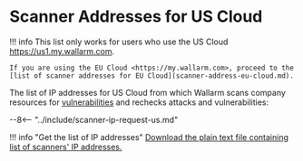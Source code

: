 [file-ips-list]: ../downloads/scanner-ip-addresses-us.txt

# Scanner Addresses for US Cloud

!!! info
    This list only works for users who use the US Cloud <https://us1.my.wallarm.com>.
    
    If you are using the EU Cloud <https://my.wallarm.com>, proceed to the [list of scanner addresses for EU Cloud](scanner-address-eu-cloud.md).

The list of IP addresses for US Cloud from which Wallarm scans company resources for [vulnerabilities](../glossary-en.md#vulnerability) and rechecks attacks and vulnerabilities:

--8<-- "../include/scanner-ip-request-us.md"

!!! info "Get the list of IP addresses"
    [Download the plain text file containing list of scanners' IP addresses.][file-ips-list]